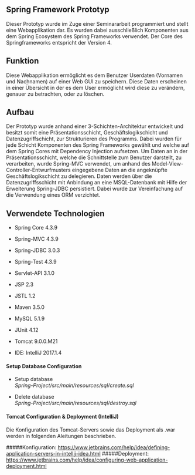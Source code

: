 
## Spring Framework Prototyp
Dieser Prototyp wurde im Zuge einer Seminararbeit programmiert und stellt eine Webapplikation dar. Es wurden dabei ausschließlich Komponenten aus dem Spring Ecosystem des Spring Frameworks verwendet. Der Core des Springframeworks entspricht der Version 4.  
## Funktion
Diese Webapplikation ermöglicht es dem Benutzer Userdaten (Vornamen und Nachnamen) auf einer Web GUI zu speichern. Diese Daten erscheinen in einer Übersicht in der es dem User ermöglicht wird diese zu verändern,  genauer zu betrachten, oder zu löschen.

## Aufbau 
Der Prototyp wurde anhand einer 3-Schichten-Architektur entwickelt und besitzt somit eine Präsentationsschicht, Geschäftslogikschicht und Datenzugriffschicht, zur Strukturieren des Programms. Dabei wurden für jede Schicht Komponenten des Spring Frameworks gewählt und welche auf dem Spring Cores mit Dependency Injection aufsetzen.
Um Daten an in der Präsentationsschicht, welche die Schnittstelle zum Benutzer darstellt, zu verarbeiten, wurde Spring-MVC verwendet, um anhand des Model-View-Controller-Entwurfmusters eingegebene Daten an die angeknüpfte Geschäftslogikschicht zu delegieren. 
Daten werden über die Datenzugriffsschicht mit Anbindung an eine MSQL-Datenbank mit Hilfe der Erweiterung Spring-JDBC persistiert. Dabei wurde zur Vereinfachung auf die Verwendung eines ORM verzichtet. 

## Verwendete Technologien
+ Spring Core 4.3.9

+ Spring-MVC 4.3.9

+ Spring-JDBC 3.0.3

+ Spring-Test 4.3.9

+ Servlet-API 3.1.0

+ JSP 2.3

+ JSTL 1.2

+ Maven 3.5.0

+ MySQL 5.1.9

+ JUnit 4.12

+ Tomcat 9.0.0.M21

+ IDE: IntelliJ 2017.1.4


#### Setup Database Configuration

+ Setup database <br>
*Spring-Project/src/main/resources/sql/create.sql* <br>

+ Delete database <br>
*Spring-Project/src/main/resources/sql/destroy.sql*


#### Tomcat Configuration & Deployment (IntelliJ)

Die Konfiguration des Tomcat-Servers sowie das Deployment als .war werden in 
folgenden Aleitungen beschrieben. 

#####Konfiguration: https://www.jetbrains.com/help/idea/defining-application-servers-in-intellij-idea.html
#####Deployment: https://www.jetbrains.com/help/idea/configuring-web-application-deployment.html



